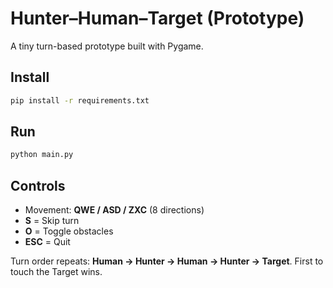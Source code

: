 
# Hunter–Human–Target (Prototype)

A tiny turn-based prototype built with Pygame.

## Install
```bash
pip install -r requirements.txt
```

## Run
```bash
python main.py
```

## Controls
- Movement: **QWE / ASD / ZXC** (8 directions)
- **S** = Skip turn
- **O** = Toggle obstacles
- **ESC** = Quit

Turn order repeats: **Human → Hunter → Human → Hunter → Target**.
First to touch the Target wins.
